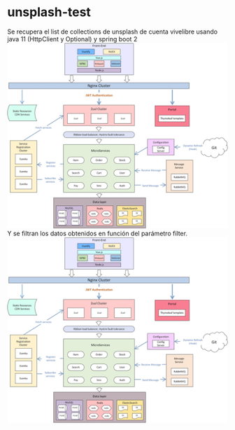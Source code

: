 # unsplash-test
Se recupera el list de collections de unsplash de cuenta vivelibre usando java 11 (HttpClient y Optional) y spring boot 2 
![collections:](https://github.com/Nereitay/C.C.Online/blob/master/image/Project%20Structure.jpg)
Y se filtran los datos obtenidos en función del parámetro filter.
![Filter:](https://github.com/Nereitay/C.C.Online/blob/master/image/Project%20Structure.jpg)
